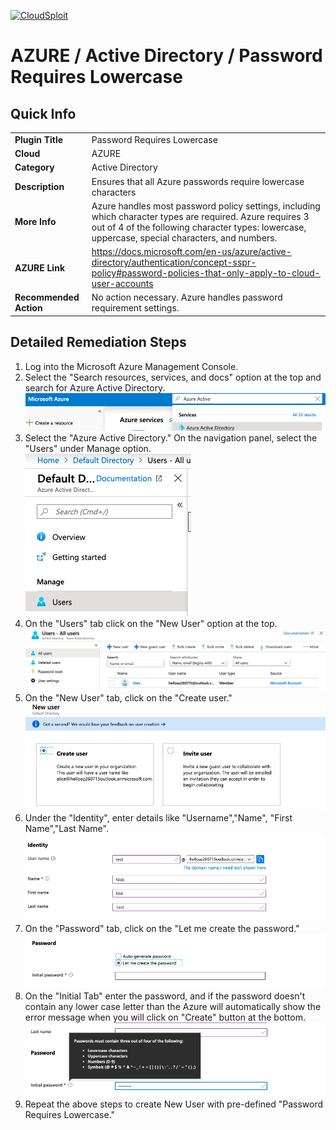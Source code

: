 [![CloudSploit](https://cloudsploit.com/img/logo-new-big-text-100.png "CloudSploit")](https://cloudsploit.com)

# AZURE / Active Directory / Password Requires Lowercase

## Quick Info

| | |
|-|-|
| **Plugin Title** | Password Requires Lowercase |
| **Cloud** | AZURE |
| **Category** | Active Directory |
| **Description** | Ensures that all Azure passwords require lowercase characters |
| **More Info** | Azure handles most password policy settings, including which character types are required. Azure requires 3 out of 4 of the following character types: lowercase, uppercase, special characters, and numbers. |
| **AZURE Link** | https://docs.microsoft.com/en-us/azure/active-directory/authentication/concept-sspr-policy#password-policies-that-only-apply-to-cloud-user-accounts |
| **Recommended Action** | No action necessary. Azure handles password requirement settings. |

## Detailed Remediation Steps
1. Log into the Microsoft Azure Management Console.
2. Select the "Search resources, services, and docs" option at the top and search for Azure Active Directory. </br> <img src="/resources/azure/activedirectory/password-requires-lowercase/step2.png"/>
3.  Select the "Azure Active Directory."  On the navigation panel, select the "Users" under Manage option. </br> <img src="/resources/azure/activedirectory/password-requires-lowercase/step3.png"/>
4. On the "Users" tab click on the "New User" option at the top.</br> <img src="/resources/azure/activedirectory/password-requires-lowercase/step4.png"/>
5. On the "New User" tab, click on the "Create user."</br> <img src="/resources/azure/activedirectory/password-requires-lowercase/step5.png"/>
6. Under the "Identity", enter details like "Username","Name", "First Name","Last Name".</br> <img src="/resources/azure/activedirectory/password-requires-lowercase/step6.png"/>
7. On the "Password" tab, click on the "Let me create the password." </br> <img src="/resources/azure/activedirectory/password-requires-lowercase/step7.png"/>
8. On the "Initial Tab" enter the password, and if the password doesn't contain any lower case letter than the Azure will automatically show the error message when you will click on "Create" button at the bottom.</br> <img src="/resources/azure/activedirectory/password-requires-lowercase/step8.png"/> 
9. Repeat the above steps to create New User with pre-defined "Password Requires Lowercase."</br>
